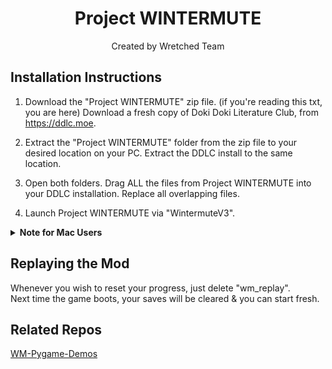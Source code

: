 <div align="center">
<h1>Project WINTERMUTE</h1>
<p>Created by Wretched Team</p>
</div>

## Installation Instructions

1. Download the "Project WINTERMUTE" zip file.
(if you're reading this txt, you are here)
Download a fresh copy of Doki Doki Literature Club, from https://ddlc.moe.

2. Extract the "Project WINTERMUTE" folder from the zip file to your desired location on your PC.
Extract the DDLC install to the same location.

3. Open both folders.
Drag ALL the files from Project WINTERMUTE into your DDLC installation.
Replace all overlapping files.

4. Launch Project WINTERMUTE via "WintermuteV3".

<details>
<summary>
<b>Note for Mac Users</b>
</summary>
<br>
<blockquote>
Due to Wintermute.app not being notarized, Gatekeeper's not gonna allow Wintermute to launch normally. 

To work around this:
1. Open the Terminal in Wintermute's folder.
2. Type the following commands:

```
chmod 755 override-mac-signing.sh  
./override-mac-signing.sh
```

Enter your password for sudo access if you're prompted to.

3. Right click on WintermuteV3.app and click on "Open".
4. Follow through with the rest of clicking dialog boxes.
</blockquote>
</details>

## Replaying the Mod

Whenever you wish to reset your progress, just delete "wm_replay".   
Next time the game boots, your saves will be cleared & you can start fresh.

## Related Repos

[WM-Pygame-Demos](https://github.com/Pseurae/WM-Pygame-Demos)
